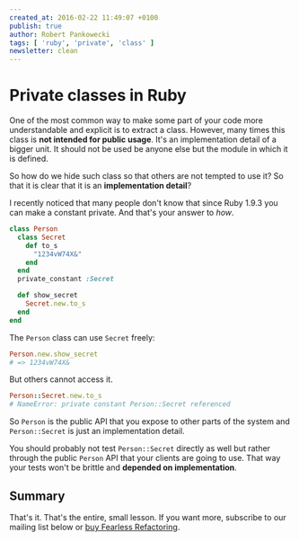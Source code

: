 ```yaml
---
created_at: 2016-02-22 11:49:07 +0100
publish: true
author: Robert Pankowecki
tags: [ 'ruby', 'private', 'class' ]
newsletter: clean
---
```


# Private classes in Ruby

One of the most common way to make some part of your code more understandable and explicit is to extract a class.
However, many times this class is **not intended for public usage**. It's an implementation detail of a bigger
unit. It should not be used be anyone else but the module in which it is defined.

So how do we hide such class
so that others are not tempted to use it? So that it is clear that it is an **implementation detail**?

<!-- more -->

I recently noticed that many people don't know that since Ruby 1.9.3 you can make a constant private. And that's
your answer to _how_.

```ruby
class Person
  class Secret
    def to_s
      "1234vW74X&"
    end
  end
  private_constant :Secret

  def show_secret
    Secret.new.to_s
  end
end
```

The `Person` class can use `Secret` freely:


```ruby
Person.new.show_secret
# => 1234vW74X&
```

But others cannot access it.

```ruby
Person::Secret.new.to_s
# NameError: private constant Person::Secret referenced
```

So `Person` is the public API that you expose to other parts of the system and `Person::Secret` is just an
implementation detail.

You should probably not test `Person::Secret` directly as well but rather through the public `Person` API
that your clients are going to use. That way your tests won't be brittle and **depended on implementation**.

## Summary

That's it. That's the entire, small lesson. If you want more, subscribe to our mailing list below or [buy Fearless Refactoring](http://rails-refactoring.com).
